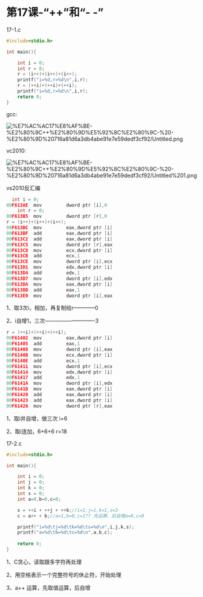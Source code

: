 # 第17课-“++”和“- -”

17-1.c

```c
#include<stdio.h>

int main(){

	int i = 0;
	int r = 0;
	r = (i++)+(i++)+(i++);
	printf("i=%d,r=%d\n",i,r);
	r = (++i)+(++i)+(++i);
	printf("i=%d,r=%d\n",i,r);	
	return 0;
}
```

gcc:

![%E7%AC%AC17%E8%AF%BE-%E2%80%9C++%E2%80%9D%E5%92%8C%E2%80%9C-%20-%E2%80%9D%20716a81d6a3db4abe91e7e59dedf3cf92/Untitled.png](https://cdn.jsdelivr.net/gh/chenliang1301/Images@main/NotesImages/202111162236904.png)

vc2010:

![%E7%AC%AC17%E8%AF%BE-%E2%80%9C++%E2%80%9D%E5%92%8C%E2%80%9C-%20-%E2%80%9D%20716a81d6a3db4abe91e7e59dedf3cf92/Untitled%201.png](https://cdn.jsdelivr.net/gh/chenliang1301/Images@main/NotesImages/202111162236905.png)

vs2010反汇编

```c
  int i = 0;
00F613AE  mov         dword ptr [i],0  
	int r = 0;
00F613B5  mov         dword ptr [r],0
r = (i++)+(i++)+(i++);
00F613BC  mov         eax,dword ptr [i]  
00F613BF  add         eax,dword ptr [i]  
00F613C2  add         eax,dword ptr [i]  
00F613C5  mov         dword ptr [r],eax  
00F613C8  mov         ecx,dword ptr [i]  
00F613CB  add         ecx,1  
00F613CE  mov         dword ptr [i],ecx  
00F613D1  mov         edx,dword ptr [i]  
00F613D4  add         edx,1  
00F613D7  mov         dword ptr [i],edx  
00F613DA  mov         eax,dword ptr [i]  
00F613DD  add         eax,1  
00F613E0  mov         dword ptr [i],eax
```

1、取3次i，相加，再复制给r————0

2、i自增1，三次—————————-3

```c
r = (++i)+(++i)+(++i);
00F61402  mov         eax,dword ptr [i]  
00F61405  add         eax,1  
00F61408  mov         dword ptr [i],eax  
00F6140B  mov         ecx,dword ptr [i]  
00F6140E  add         ecx,1  
00F61411  mov         dword ptr [i],ecx  
00F61414  mov         edx,dword ptr [i]  
00F61417  add         edx,1  
00F6141A  mov         dword ptr [i],edx  
00F6141D  mov         eax,dword ptr [i]  
00F61420  add         eax,dword ptr [i]  
00F61423  add         eax,dword ptr [i]  
00F61426  mov         dword ptr [r],eax
```

1、取i并自增，做三次                 i=6

2、取i连加，6+6+6                     r=18

17-2.c

```c
#include<stdio.h>

int main(){

	int i = 0;
	int j = 0;
	int k = 0;
	int s = 0;
	int a=0,b=0,c=0;

	s = ++i + ++j + ++k;//i=1,j=1,k=1,s=3
	c = a++ + b;//a=1,b=0,c=1?? 先运算，后自增a=0,c=0

	printf("i=%d\tj=%d\tk=%d\ts=%d\n",i,j,k,s);
	printf("a=%d\tb=%d\tc=%d\n",a,b,c);
	
	return 0;
}
```

1、C贪心，读取跟多字符再处理

2、用空格表示一个完整符号的休止符，开始处理

3、a++ 运算，先取值运算，后自增